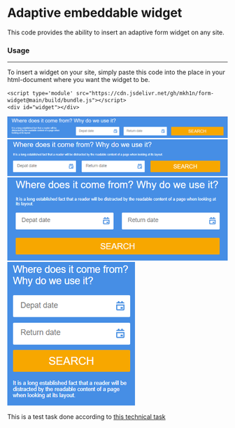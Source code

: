 # Adaptive embeddable widget

This code provides the ability to insert an adaptive form widget on any site.

### Usage
---

To insert a widget on your site, simply paste this code into the place in your html-document where you want the widget to be.

```
<script type='module' src="https://cdn.jsdelivr.net/gh/mkh1n/form-widget@main/build/bundle.js"></script>
<div id="widget"></div>
```
![alt text](image.png)
![alt text](image-1.png)
![alt text](image-2.png)
![alt text](image-3.png)

This is a test task done according to <a href="https://github.com/KosyanMedia/Front-end_TP_test">this technical task</a>